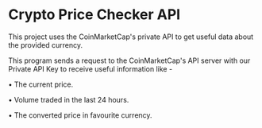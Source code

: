 # Crypto Price Checker API

This project uses the CoinMarketCap's private API to get useful data about the provided currency.

This program sends a request to the CoinMarketCap's API server with our Private API Key to receive useful information like - 

• The current price.

• Volume traded in the last 24 hours.

• The converted price in favourite currency.
